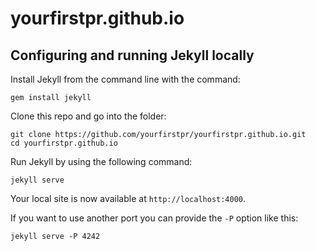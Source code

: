 # yourfirstpr.github.io

## Configuring and running Jekyll locally

Install Jekyll from the command line with the command:

```
gem install jekyll
```

Clone this repo and go into the folder:

```
git clone https://github.com/yourfirstpr/yourfirstpr.github.io.git
cd yourfirstpr.github.io
```

Run Jekyll by using the following command:

```
jekyll serve
```

Your local site is now available at `http://localhost:4000`.

If you want to use another port you can provide the `-P` option like this:

```
jekyll serve -P 4242
```